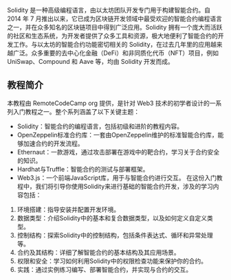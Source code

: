 Solidity 是一种高级编程语言，由以太坊团队开发专门用于构建智能合约。自 2014 年 7 月推出以来，它已成为区块链开发领域中最受欢迎的智能合约编程语言之一，并在众多知名的区块链项目中得到广泛应用。Solidity 拥有一个庞大而活跃的社区和生态系统，为开发者提供了众多工具和资源，极大地便利了智能合约的开发工作。与以太坊的智能合约功能密切相关的 Solidity，在过去几年里的应用越来越广泛。众多重要的去中心化金融（DeFi）和非同质化代币（NFT）项目，例如 UniSwap、Compound 和 Aave 等，均由 Solidity 开发而成。
## 教程简介
本教程由 RemoteCodeCamp org 提供，是针对 Web3 技术的初学者设计的一系列入门教程之一。整个系列涵盖了以下关键主题：
- Solidity：智能合约的编程语言，包括初级和进阶的教程内容。
- OpenZeppelin标准合约库：一套由OpenZeppelin维护的标准智能合约库，能够加速合约的开发流程。
- Ethernaut：一款游戏，通过攻击部署在游戏中的靶合约，学习关于合约安全的知识。
- Hardhat与Truffle：智能合约的测试与部署框架。
- Web3.js：一个前端JavaScript库，用于与智能合约进行交互。
在这份入门教程中，我们将引导你使用Solidity来进行基础的智能合约开发，涉及的学习内容包括：
1. 环境搭建：指导安装并配置开发环境。
2. 数据类型：介绍Solidity中的基本和复合数据类型，以及如何定义自定义类型。
3. 控制结构：探索Solidity中的控制结构，包括条件表达式、循环和异常处理等。
4. 合约及其结构：详细了解智能合约的基本结构及其应用场景。
5. 权限和安全：学习如何利用Solidity中的权限检查功能来保护你的合约。
6. 实践：通过实例练习编写、部署智能合约，并实现与合约的交互。